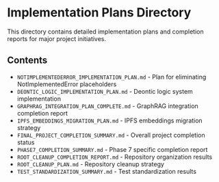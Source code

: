 # Implementation Plans Directory

This directory contains detailed implementation plans and completion reports for major project initiatives.

## Contents

- `NOTIMPLEMENTEDERROR_IMPLEMENTATION_PLAN.md` - Plan for eliminating NotImplementedError placeholders
- `DEONTIC_LOGIC_IMPLEMENTATION_PLAN.md` - Deontic logic system implementation
- `GRAPHRAG_INTEGRATION_PLAN_COMPLETE.md` - GraphRAG integration completion report
- `IPFS_EMBEDDINGS_MIGRATION_PLAN.md` - IPFS embeddings migration strategy
- `FINAL_PROJECT_COMPLETION_SUMMARY.md` - Overall project completion status
- `PHASE7_COMPLETION_SUMMARY.md` - Phase 7 specific completion report
- `ROOT_CLEANUP_COMPLETION_REPORT.md` - Repository organization results
- `ROOT_CLEANUP_PLAN.md` - Repository cleanup strategy
- `TEST_STANDARDIZATION_SUMMARY.md` - Test standardization results